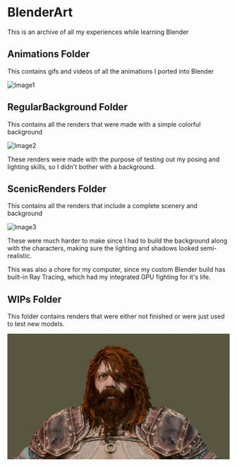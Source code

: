 # BlenderArt

This is an archive of all my experiences while learning Blender

## Animations Folder

This contains gifs and videos of all the animations I ported into Blender

![Image1](Renders/Animations/Majima%20Pointing.gif)

## RegularBackground Folder

This contains all the renders that were made with a simple colorful background

![Image2](Renders/RegularBackground/Hacivat.png)

These renders were made with the purpose of testing out my posing and lighting skills, so I didn't bother with a background.

## ScenicRenders Folder

This contains all the renders that include a complete scenery and background

![Image3](Renders/ScenicRenders/Ludwig_tavern.png)

These were much harder to make since I had to build the background along with the characters, making sure the lighting and shadows looked semi-realistic.    

This was also a chore for my computer, since my custom Blender build has built-in Ray Tracing, which had my integrated GPU fighting for it's life.

## WIPs Folder

This folder contains renders that were either not finished or were just used to test new models.

![Image4](Renders/WIPs/Thor_unrigged.png)